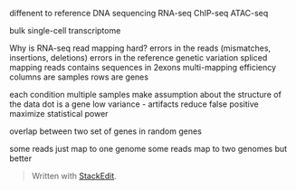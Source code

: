 diffenent to reference
DNA sequencing 
RNA-seq 
ChIP-seq 
ATAC-seq

bulk 
single-cell transcriptome

Why is RNA-seq read mapping hard? 
errors in the reads (mismatches, insertions, deletions)
errors in the reference
genetic variation
spliced mapping reads contains sequences in 2exons
multi-mapping
efficiency
columns are samples
rows are genes

each condition multiple samples 
make assumption about the structure of the data
dot is a gene
low variance - artifacts
reduce false positive maximize statistical power

overlap between two set of genes in random genes

some reads just map to one genome
some reads map to two genomes but better 

> Written with [StackEdit](https://stackedit.io/).


<!--stackedit_data:
eyJoaXN0b3J5IjpbMTYyOTYwMDcxNCwtNjUzMzI3NTQsODI0Mj
A3NzM4LC0yMTQzNzE1MTAwLDIxNTI4MTMwNSwtNjk2ODc4NDIy
LDczMDk5ODExNl19
-->